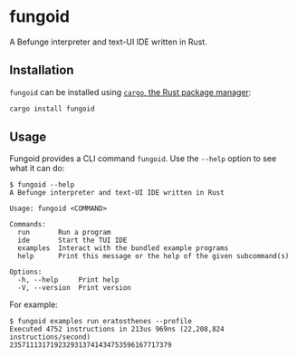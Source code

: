 # fungoid

A Befunge interpreter and text-UI IDE written in Rust.

## Installation

`fungoid` can be installed using
[`cargo`, the Rust package manager](https://doc.rust-lang.org/cargo/):

```bash
cargo install fungoid
```

## Usage

Fungoid provides a CLI command `fungoid`.
Use the `--help` option to see what it can do:

```console
$ fungoid --help
A Befunge interpreter and text-UI IDE written in Rust

Usage: fungoid <COMMAND>

Commands:
  run       Run a program
  ide       Start the TUI IDE
  examples  Interact with the bundled example programs
  help      Print this message or the help of the given subcommand(s)

Options:
  -h, --help     Print help
  -V, --version  Print version
```

For example:

```console
$ fungoid examples run eratosthenes --profile
Executed 4752 instructions in 213us 969ns (22,208,824 instructions/second)
2357111317192329313741434753596167717379
```
